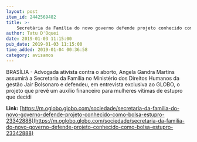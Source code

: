 ```yaml
---
layout: post
item_id: 2442569482
title: >-
    Secretária da Família do novo governo defende projeto conhecido como 'bolsa estupro'
author: Tatu D'Oquei
date: 2019-01-03 11:15:00
pub_date: 2019-01-03 11:15:00
time_added: 2019-01-04 00:36:58
category: avisamos
---
```


BRASÍLIA - Advogada ativista contra o aborto, Angela Gandra Martins assumirá a Secretaria da Família no Ministério dos Direitos Humanos da gestão Jair Bolsonaro e defendeu, em entrevista exclusiva ao GLOBO, o projeto que prevê um auxílio financeiro para mulheres vítimas de estupro que decidi

**Link:** [https://m.oglobo.globo.com/sociedade/secretaria-da-familia-do-novo-governo-defende-projeto-conhecido-como-bolsa-estupro-23342888](https://m.oglobo.globo.com/sociedade/secretaria-da-familia-do-novo-governo-defende-projeto-conhecido-como-bolsa-estupro-23342888)


